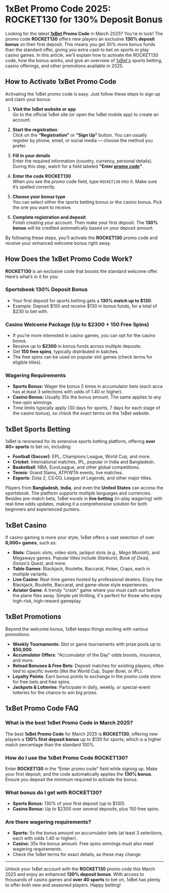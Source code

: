 # 1xBet Promo Code 2025: ROCKET130 for 130% Deposit Bonus

Looking for the latest **[1xBet](https://rebrand.ly/1xbet-promo-code) Promo Code** in March 2025? You're in luck! The promo code **ROCKET130** offers new players an exclusive **130% deposit bonus** on their first deposit. This means you get 30% more bonus funds than the standard offer, giving you extra cash to bet on sports or play casino games. In this article, we'll explain how to activate the ROCKET130 code, how the bonus works, and give an overview of [1xBet's](https://rebrand.ly/1xbet-promo-code) sports betting, casino offerings, and other promotions available in 2025.

## How to Activate 1xBet Promo Code
Activating the 1xBet promo code is easy. Just follow these steps to sign up and claim your bonus:

1. **Visit the 1xBet website or app**  
   Go to the official 1xBet site (or open the 1xBet mobile app) to create an account.

2. **Start the registration**  
   Click on the **“Registration”** or **“Sign Up”** button. You can usually register by phone, email, or social media — choose the method you prefer.

3. **Fill in your details**  
   Enter the required information (country, currency, personal details). During this step, watch for a field labeled **"Enter [promo code](https://github.com/pocket-option-code/pocketoption-promo)"**.

4. **Enter the code ROCKET130**  
   When you see the promo code field, type `ROCKET130` into it. Make sure it’s spelled correctly.

5. **Choose your bonus type**  
   You can select either the sports betting bonus or the casino bonus. Pick the one you want to receive.

6. **Complete registration and deposit**  
   Finish creating your account. Then make your first deposit. The **130% bonus** will be credited automatically based on your deposit amount.

By following these steps, you’ll activate the **ROCKET130** promo code and receive your enhanced welcome bonus right away.

## How Does the 1xBet Promo Code Work?
**ROCKET130** is an exclusive code that boosts the standard welcome offer. Here’s what’s in it for you:

### Sportsbook 130% Deposit Bonus
- Your first deposit for sports betting gets a **130% match up to $130**.  
- Example: Deposit $100 and receive $130 in bonus funds, for a total of $230 to bet with.

### Casino Welcome Package (Up to $2300 + 150 Free Spins)
- If you’re more interested in casino games, you can opt for the casino bonus.  
- Receive up to **$2300** in bonus funds across multiple deposits.  
- Get **150 free spins**, typically distributed in batches.  
- The free spins can be used on popular slot games (check terms for eligible titles).

### Wagering Requirements
- **Sports Bonus:** Wager the bonus 5 times in accumulator bets (each acca has at least 3 selections with odds of 1.40 or higher).  
- **Casino Bonus:** Usually 35x the bonus amount. The same applies to any free-spin winnings.  
- Time limits typically apply (30 days for sports, 7 days for each stage of the casino bonus), so check the exact terms on the 1xBet website.

## 1xBet Sports Betting
1xBet is renowned for its extensive sports betting platform, offering **over 40+ sports** to bet on, including:

- **Football (Soccer)**: EPL, Champions League, World Cup, and more.  
- **Cricket**: International matches, IPL, popular in India and Bangladesh.  
- **Basketball**: NBA, EuroLeague, and other global competitions.  
- **Tennis**: Grand Slams, ATP/WTA events, live matches.  
- **Esports**: Dota 2, CS:GO, League of Legends, and other major titles.

Players from **Bangladesh**, **India**, and even the **United States** can access the sportsbook. The platform supports multiple languages and currencies. Besides pre-match bets, 1xBet excels in **live betting** (in-play wagering) with real-time odds updates, making it a comprehensive solution for both beginners and experienced punters.

## 1xBet Casino
If casino gaming is more your style, 1xBet offers a vast selection of over **6,000+ games**, such as:

- **Slots**: Classic slots, video slots, jackpot slots (e.g., *Mega Moolah*), and Megaways games. Popular titles include *Starburst*, *Book of Dead*, *Gonzo’s Quest*, and more.  
- **Table Games**: Blackjack, Roulette, Baccarat, Poker, Craps, each in multiple variants.  
- **Live Casino**: Real-time games hosted by professional dealers. Enjoy live Blackjack, Roulette, Baccarat, and game-show style experiences.  
- **Aviator Game**: A trendy "crash" game where you must cash out before the plane flies away. Simple yet thrilling, it's perfect for those who enjoy high-risk, high-reward gameplay.

## 1xBet Promotions
Beyond the welcome bonus, 1xBet keeps things exciting with various promotions:

- **Weekly Tournaments**: Slot or game tournaments with prize pools up to **$50,000**.  
- **Accumulator Offers**: "Accumulator of the Day" odds boosts, insurance, and more.  
- **Reload Bonuses & Free Bets**: Deposit matches for existing players, often tied to specific events (like the World Cup, Super Bowl, or IPL).  
- **Loyalty Points**: Earn bonus points to exchange in the promo code store for free bets and free spins.  
- **Jackpots & Lotteries**: Participate in daily, weekly, or special-event lotteries for the chance to win big prizes.

## 1xBet Promo Code FAQ

### What is the best 1xBet Promo Code in March 2025?
The best **1xBet Promo Code** for March 2025 is **ROCKET130**, offering new players a **130% first deposit bonus** up to $130 for sports, which is a higher match percentage than the standard 100%.

### How do I use the 1xBet Promo Code ROCKET130?
Enter **ROCKET130** in the “Enter promo code” field while signing up. Make your first deposit, and the code automatically applies the **130% bonus**. Ensure you deposit the minimum required to activate the bonus.

### What bonus do I get with ROCKET130?
- **Sports Bonus:** 130% of your first deposit (up to $130).  
- **Casino Bonus:** Up to $2300 over several deposits, plus 150 free spins.

### Are there wagering requirements?
- **Sports:** 5x the bonus amount on accumulator bets (at least 3 selections, each with odds 1.40 or higher).  
- **Casino:** 35x the bonus amount. Free spins winnings must also meet wagering requirements.  
- Check the 1xBet terms for exact details, as these may change.

---

Unlock your 1xBet account with the **ROCKET130** promo code this March 2025 and enjoy an enhanced **130% deposit bonus**. With access to thousands of casino games and **over 40 sports** to bet on, 1xBet has plenty to offer both new and seasoned players. Happy betting!
